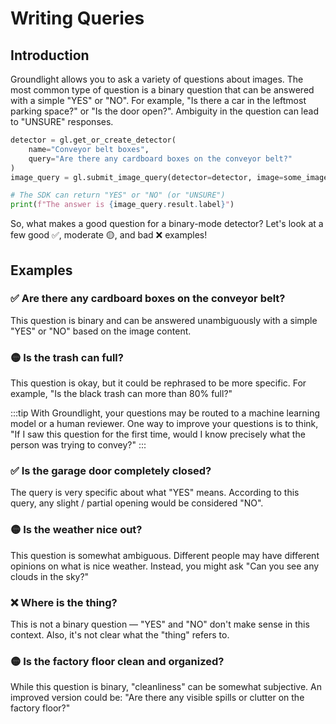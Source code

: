 # Writing Queries

## Introduction

Groundlight allows you to ask a variety of questions about images. The most common type of question is a binary question that can be answered with a simple "YES" or "NO". For example, "Is there a car in the leftmost parking space?" or "Is the door open?". Ambiguity in the question can lead to "UNSURE" responses.

```python notest
detector = gl.get_or_create_detector(
    name="Conveyor belt boxes",
    query="Are there any cardboard boxes on the conveyor belt?"
)
image_query = gl.submit_image_query(detector=detector, image=some_image)

# The SDK can return "YES" or "NO" (or "UNSURE")
print(f"The answer is {image_query.result.label}")
```

So, what makes a good question for a binary-mode detector? Let's look at a few good ✅, moderate 🟡, and bad ❌ examples!

## Examples

### ✅ Are there any cardboard boxes on the conveyor belt?

This question is binary and can be answered unambiguously with a simple "YES" or "NO" based on the image content.

### 🟡 Is the trash can full?

This question is okay, but it could be rephrased to be more specific. For example, "Is the black trash can more than 80% full?"

:::tip
With Groundlight, your questions may be routed to a machine learning model or a human reviewer. One way to improve your questions is to think, "If I saw this question for the first time, would I know precisely what the person was trying to convey?"
:::

### ✅ Is the garage door completely closed?

The query is very specific about what "YES" means. According to this query, any slight / partial opening would be considered "NO".

### 🟡 Is the weather nice out?

This question is somewhat ambiguous. Different people may have different opinions on what
is nice weather. Instead, you might ask "Can you see any clouds in the sky?"

### ❌ Where is the thing?

This is not a binary question &mdash; "YES" and "NO" don't make sense in this context. Also, it's not clear what the "thing" refers to.

### 🟡 Is the factory floor clean and organized?

While this question is binary, "cleanliness" can be somewhat subjective. An improved version could be: "Are there any visible spills or clutter on the factory floor?"
